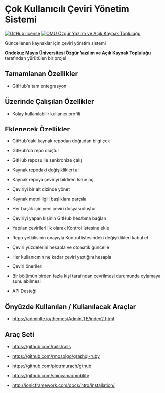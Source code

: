 # Çok Kullanıcılı Çeviri Yönetim Sistemi

[![GitHub license](https://img.shields.io/badge/license-AGPL-blue.svg)](https://raw.githubusercontent.com/omu-oyak/ceviri-yonetim/master/LICENSE)
[![OMÜ Özgür Yazılım ve Açık Kaynak Topluluğu](https://img.shields.io/badge/OM%C3%9C-%C3%96YAK-red.svg)](https://github.com/omu-oyak)

Güncellenen kaynaklar için çeviri yönetim sistemi

**Ondokuz Mayıs Üniversitesi Özgür Yazılım ve Açık Kaynak Topluluğu**
tarafından yürütülen bir proje!

## Tamamlanan Özellikler
 - GitHub'a tam entegrasyon

## Üzerinde Çalışılan Özellikler
 - Kolay kullanılabilir kullanıcı profili

## Eklenecek Özellikler
 - GitHub'daki kaynak repodan doğrudan bilgi çek
 
 - GitHub'da repo oluştur
 
 - GitHub reposu ile senkronize çalış
 
 - Kaynak repodaki değişiklikleri al
 
 - Kaynak repoya çeviriyi bildiren Issue aç

 - Çeviriyi bir alt dizinde yönet

 - Kaynak metni ilgili başlıklara parçala

 - Her başlık için yeni çeviri dosyası oluştur

 - Çeviriyi yapan kişinin GitHub hesabına bağlan

 - Yapılan çevirileri ilk olarak Kontrol listesine ekle

 - Repo yetkilisinin onayıyla Kontrol listesindeki değişiklikleri kabul et

 - Çeviri yüzdelerini hesapla ve otomatik güncelle

 - Her kullanıcının ne kadar çeviri yaptığını hesapla

 - Çeviri önerileri

 - Bir bölümün birden fazla kişi tarafından çevrilmesi durumunda oylamaya sunulabilmesi

 - API Desteği

## Önyüzde Kullanılan / Kullanılacak Araçlar

- https://adminlte.io/themes/AdminLTE/index2.html

## Araç Seti

- https://github.com/rails/rails

- https://github.com/rmosolgo/graphql-ruby

- https://github.com/piotrmurach/github 

- https://github.com/shioyama/mobility

- http://ionicframework.com/docs/intro/installation/
